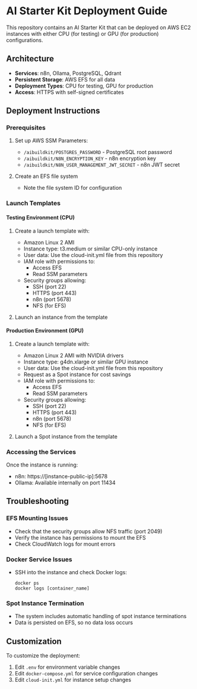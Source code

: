 # AI Starter Kit Deployment Guide

This repository contains an AI Starter Kit that can be deployed on AWS EC2 instances with either CPU (for testing) or GPU (for production) configurations.

## Architecture

- **Services**: n8n, Ollama, PostgreSQL, Qdrant
- **Persistent Storage**: AWS EFS for all data
- **Deployment Types**: CPU for testing, GPU for production
- **Access**: HTTPS with self-signed certificates

## Deployment Instructions

### Prerequisites

1. Set up AWS SSM Parameters:
   - `/aibuildkit/POSTGRES_PASSWORD` - PostgreSQL root password
   - `/aibuildkit/N8N_ENCRYPTION_KEY` - n8n encryption key
   - `/aibuildkit/N8N_USER_MANAGEMENT_JWT_SECRET` - n8n JWT secret

2. Create an EFS file system
   - Note the file system ID for configuration

### Launch Templates

#### Testing Environment (CPU)

1. Create a launch template with:
   - Amazon Linux 2 AMI
   - Instance type: t3.medium or similar CPU-only instance
   - User data: Use the cloud-init.yml file from this repository
   - IAM role with permissions to:
     - Access EFS
     - Read SSM parameters
   - Security groups allowing:
     - SSH (port 22)
     - HTTPS (port 443)
     - n8n (port 5678)
     - NFS (for EFS)

2. Launch an instance from the template

#### Production Environment (GPU)

1. Create a launch template with:
   - Amazon Linux 2 AMI with NVIDIA drivers
   - Instance type: g4dn.xlarge or similar GPU instance
   - User data: Use the cloud-init.yml file from this repository
   - Request as a Spot instance for cost savings
   - IAM role with permissions to:
     - Access EFS
     - Read SSM parameters
   - Security groups allowing:
     - SSH (port 22)
     - HTTPS (port 443)
     - n8n (port 5678)
     - NFS (for EFS)

2. Launch a Spot instance from the template

### Accessing the Services

Once the instance is running:
- n8n: https://[instance-public-ip]:5678
- Ollama: Available internally on port 11434

## Troubleshooting

### EFS Mounting Issues
- Check that the security groups allow NFS traffic (port 2049)
- Verify the instance has permissions to mount the EFS
- Check CloudWatch logs for mount errors

### Docker Service Issues
- SSH into the instance and check Docker logs:
  ```
  docker ps
  docker logs [container_name]
  ```

### Spot Instance Termination
- The system includes automatic handling of spot instance terminations
- Data is persisted on EFS, so no data loss occurs

## Customization

To customize the deployment:
1. Edit `.env` for environment variable changes
2. Edit `docker-compose.yml` for service configuration changes
3. Edit `cloud-init.yml` for instance setup changes
